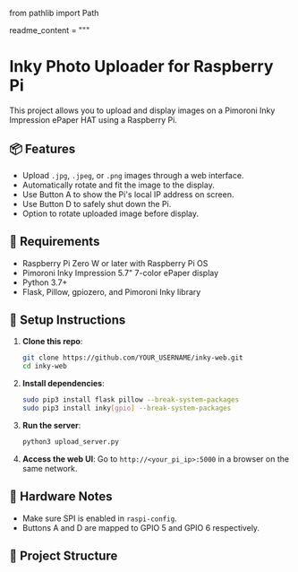 from pathlib import Path

readme_content = """
# Inky Photo Uploader for Raspberry Pi

This project allows you to upload and display images on a Pimoroni Inky Impression ePaper HAT using a Raspberry Pi.

## 📦 Features

- Upload `.jpg`, `.jpeg`, or `.png` images through a web interface.
- Automatically rotate and fit the image to the display.
- Use Button A to show the Pi's local IP address on screen.
- Use Button D to safely shut down the Pi.
- Option to rotate uploaded image before display.

## 🧰 Requirements

- Raspberry Pi Zero W or later with Raspberry Pi OS
- Pimoroni Inky Impression 5.7" 7-color ePaper display
- Python 3.7+
- Flask, Pillow, gpiozero, and Pimoroni Inky library

## 🚀 Setup Instructions

1. **Clone this repo**:

    ```bash
    git clone https://github.com/YOUR_USERNAME/inky-web.git
    cd inky-web
    ```

2. **Install dependencies**:

    ```bash
    sudo pip3 install flask pillow --break-system-packages
    sudo pip3 install inky[gpio] --break-system-packages
    ```

3. **Run the server**:

    ```bash
    python3 upload_server.py
    ```

4. **Access the web UI**:
    Go to `http://<your_pi_ip>:5000` in a browser on the same network.

## 🔧 Hardware Notes

- Make sure SPI is enabled in `raspi-config`.
- Buttons A and D are mapped to GPIO 5 and GPIO 6 respectively.

## 📁 Project Structure

